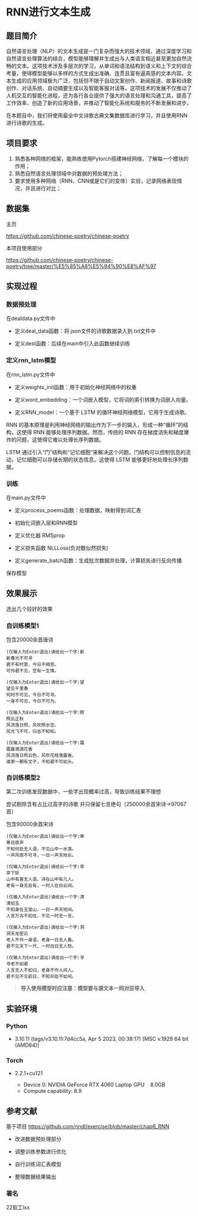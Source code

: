 # RNN进行文本生成

## 题目简介

自然语言处理（NLP）的文本生成是一门复杂而强大的技术领域，通过深度学习和自然语言处理算法的结合，模型能够理解并生成出与人类语言相近甚至更加自然流畅的文本。这项技术涉及多层次的学习，从单词和语法结构到语义和上下文的综合考量，使得模型能够以多样的方式生成出准确、连贯且富有逼真感的文本内容。文本生成的应用领域极为广泛，包括但不限于自动文案创作、新闻报道、故事和诗歌创作、对话系统、自动摘要生成以及智能客服对话等。这项技术的发展不仅推动了人机交互的智能化进程，还为各行各业提供了强大的语言处理和沟通工具，提高了工作效率、创造了新的应用场景，并推动了智能化系统和服务的不断发展和进步。

在本题目中，我们将使用最全中文诗歌古典文集数据库进行学习，并且使用RNN进行诗歌的生成。



## 项目要求

1.	熟悉各种网络的框架，能熟练使用Pytorch搭建神经网络，了解每一个模块的作用；
1.	熟悉自然语言处理领域中对数据的预处理方法；
1.	要求使用多种网络（RNN、CNN或是它们的变体）实验，记录网络表现情况，并且进行对比；


## 数据集

主页

https://github.com/chinese-poetry/chinese-poetry

本项目使用部分

https://github.com/chinese-poetry/chinese-poetry/tree/master/%E5%85%A8%E5%94%90%E8%AF%97




## 实现过程

### 数据预处理

在dealdata.py文件中

- 定义deal_data函数：将.json文件的诗歌数据录入到.txt文件中

- 定义dest函数：后续在main中引入此函数继续训练

### 定义rnn_lstm模型

在rnn_lstm.py文件中

- 定义weights_init函数：用于初始化神经网络中的权重

- 定义word_embedding：一个词嵌入模型，它将词的索引转换为词嵌入向量。

- 定义RNN_model：一个基于 LSTM 的循环神经网络模型，它用于生成诗歌。

RNN 的基本原理是利用神经网络的输出作为下一步的输入，形成一种“循环”的结构，这使得 RNN 能够处理序列数据。然而，传统的 RNN 存在梯度消失和梯度爆炸的问题，这使得它难以处理长序列数据。

LSTM 通过引入“门”结构和“记忆细胞”来解决这个问题。门结构可以控制信息的流动，记忆细胞可以存储长期的状态信息。这使得 LSTM 能够更好地处理长序列数据。

### 训练

在main.py文件中

- 定义process_poems函数：处理数据，映射得到词汇表

- 初始化词嵌入层和RNN模型

- 定义优化器      RMSprop

- 定义损失函数    NLLLoss(负对数似然损失)

- 定义generate_batch函数：生成批次数据并处理，计算损失进行反向传播

保存模型

## 效果展示

选出几个较好的效果

### 自训练模型1

包含20000余首唐诗

    (仅输入为Enter退出)请给出一个字:新
    新春光不可寻
    君不有时意，今日不相思。
    可怜君不见，空有一生情。

    (仅输入为Enter退出)请给出一个字:望
    望见千里春
    何时不可见，今日不可寻。
    一身不可见，今日不可为。

    (仅输入为Enter退出)请给出一个字:照
    照云正秋
    风流落日照，风吹照水空。
    风光飞不可，归去不知知。

    (仅输入为Enter退出)请给出一个字:霜
    霜露滴滴花香
    风流落日照云色，风吹花枝落露香。
    谁家一朝有文子，不知君不可如头。

### 自训练模型2

第二次训练发现数据中，一些字出现概率过高，导致训练结果不理想

尝试剔除含有占比过高字的诗歌 并只保留七言绝句（250000余首宋诗->97067首）

包含90000余首宋诗

    (仅输入为Enter退出)请给出一个字:寒
    寒日夜声
    不知何处无人语，不见山中一水落。
    一声风雨不可寻，一日一声天地长。

    (仅输入为Enter退出)请给出一个字:亭
    亭下铄
    山中有客无人语，诗在山中有几人。
    老有一身无处有，一时人在白云间。

    (仅输入为Enter退出)请给出一个字:清
    清如玉
    不知身在玉堂山，一日一声天地间。
    人言万古不如在，不见一时无一言。

    (仅输入为Enter退出)请给出一个字:洞 
    洞天龙密云
    老人不作一身语，老身一日无人看。
    君不见天下一尺，一时白日无人愁。

    (仅输入为Enter退出)请给出一个字:寻
    寻老不如君
    人言无人不如归，老身不作人间人。
    君不见不见前日，不知何处不如何。

> **导入使用模型时应注意：模型要与源文本一同对应导入**

## 实验环境


### Python 

- 3.10.11 (tags/v3.10.11:7d4cc5a, Apr  5 2023, 00:38:17) [MSC v.1929 64 bit (AMD64)]

### Torch

- 2.2.1+cu121

    * Device 0: NVIDIA GeForce RTX 4060 Laptop GPU &nbsp;&nbsp; 8.0GB
    * Compute capability: 8.9


## 参考文献


基于项目 https://github.com/nndl/exercise/blob/master/chap6_RNN

- 改进数据预处理部分

- 调整训练参数进行优化

- 自行训练词汇表模型

- 整理数据结果输出


### 署名

22软工lxx
